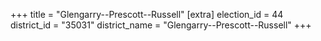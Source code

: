 +++
title = "Glengarry--Prescott--Russell"
[extra]
election_id = 44
district_id = "35031"
district_name = "Glengarry--Prescott--Russell"
+++
